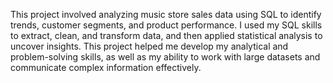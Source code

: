 This project involved analyzing music store sales data using SQL to identify trends, customer segments, and product performance. I used my SQL skills to extract, clean, and transform data, and then applied statistical analysis to uncover insights. This project helped me develop my analytical and problem-solving skills, as well as my ability to work with large datasets and communicate complex information effectively.
